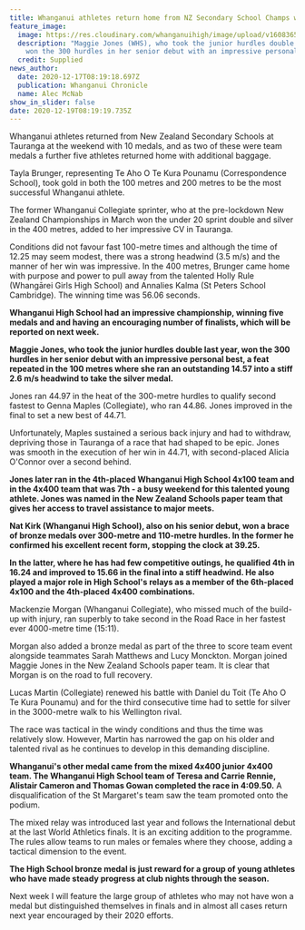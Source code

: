 ```yaml
---
title: Whanganui athletes return home from NZ Secondary School Champs with 10 medals
feature_image:
  image: https://res.cloudinary.com/whanganuihigh/image/upload/v1608365984/News/Maggie_Jones_chron_NZSS_Athletics_Dec_2020.jpg
  description: "Maggie Jones (WHS), who took the junior hurdles double last year,
    won the 300 hurdles in her senior debut with an impressive personal best. "
  credit: Supplied
news_author:
  date: 2020-12-17T08:19:18.697Z
  publication: Whanganui Chronicle
  name: Alec McNab
show_in_slider: false
date: 2020-12-19T08:19:19.735Z
---
```

Whanganui athletes returned from New Zealand Secondary Schools at Tauranga at the weekend with 10 medals, and as two of these were team medals a further five athletes returned home with additional baggage.

Tayla Brunger, representing Te Aho O Te Kura Pounamu (Correspondence School), took gold in both the 100 metres and 200 metres to be the most successful Whanganui athlete.

The former Whanganui Collegiate sprinter, who at the pre-lockdown New Zealand Championships in March won the under 20 sprint double and silver in the 400 metres, added to her impressive CV in Tauranga.

Conditions did not favour fast 100-metre times and although the time of 12.25 may seem modest, there was a strong headwind (3.5 m/s) and the manner of her win was impressive. In the 400 metres, Brunger came home with purpose and power to pull away from the talented Holly Rule (Whangārei Girls High School) and Annalies Kalma (St Peters School Cambridge). The winning time was 56.06 seconds.

**Whanganui High School had an impressive championship, winning five medals and and having an encouraging number of finalists, which will be reported on next week.**

**Maggie Jones, who took the junior hurdles double last year, won the 300 hurdles in her senior debut with an impressive personal best, a feat repeated in the 100 metres where she ran an outstanding 14.57 into a stiff 2.6 m/s headwind to take the silver medal.**

Jones ran 44.97 in the heat of the 300-metre hurdles to qualify second fastest to Genna Maples (Collegiate), who ran 44.86. Jones improved in the final to set a new best of 44.71.

Unfortunately, Maples sustained a serious back injury and had to withdraw, depriving those in Tauranga of a race that had shaped to be epic. Jones was smooth in the execution of her win in 44.71, with second-placed Alicia O'Connor over a second behind.

**Jones later ran in the 4th-placed Whanganui High School 4x100 team and in the 4x400 team that was 7th - a busy weekend for this talented young athlete. Jones was named in the New Zealand Schools paper team that gives her access to travel assistance to major meets.**

**Nat Kirk (Whanganui High School), also on his senior debut, won a brace of bronze medals over 300-metre and 110-metre hurdles. In the former he confirmed his excellent recent form, stopping the clock at 39.25.**

**In the latter, where he has had few competitive outings, he qualified 4th in 16.24 and improved to 15.66 in the final into a stiff headwind. He also played a major role in High School's relays as a member of the 6th-placed 4x100 and the 4th-placed 4x400 combinations.**

Mackenzie Morgan (Whanganui Collegiate), who missed much of the build-up with injury, ran superbly to take second in the Road Race in her fastest ever 4000-metre time (15:11).

Morgan also added a bronze medal as part of the three to score team event alongside teammates Sarah Matthews and Lucy Monckton. Morgan joined Maggie Jones in the New Zealand Schools paper team. It is clear that Morgan is on the road to full recovery.

Lucas Martin (Collegiate) renewed his battle with Daniel du Toit (Te Aho O Te Kura Pounamu) and for the third consecutive time had to settle for silver in the 3000-metre walk to his Wellington rival.

The race was tactical in the windy conditions and thus the time was relatively slow. However, Martin has narrowed the gap on his older and talented rival as he continues to develop in this demanding discipline.

**Whanganui's other medal came from the mixed 4x400 junior 4x400 team. The Whanganui High School team of Teresa and Carrie Rennie, Alistair Cameron and Thomas Gowan completed the race in 4:09.50.** A disqualification of the St Margaret's team saw the team promoted onto the podium.

The mixed relay was introduced last year and follows the International debut at the last World Athletics finals. It is an exciting addition to the programme. The rules allow teams to run males or females where they choose, adding a tactical dimension to the event.

**The High School bronze medal is just reward for a group of young athletes who have made steady progress at club nights through the season.**

Next week I will feature the large group of athletes who may not have won a medal but distinguished themselves in finals and in almost all cases return next year encouraged by their 2020 efforts.